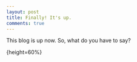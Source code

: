 ```yaml
---
layout: post
title: Finally! It's up.
comments: true
---
```

This blog is up now. So, what do you have to say?



<meta charset="utf-8">
<title>Bokeh Plot</title>
        
<link rel="stylesheet" href="https://cdn.pydata.org/bokeh/release/bokeh-0.12.6.min.css" type="text/css" />
<link rel="stylesheet" href="https://cdn.pydata.org/bokeh/release/bokeh-widgets-0.12.6.min.css" type="text/css" />
        
<script type="text/javascript" src="https://cdn.pydata.org/bokeh/release/bokeh-0.12.6.min.js"></script>
<script type="text/javascript" src="https://cdn.pydata.org/bokeh/release/bokeh-widgets-0.12.6.min.js"></script>

<div class="bk-root">
<div class="bk-plotdiv" id="1047248a-0f3e-40e3-a8d3-5d5aefd13254"></div>
<script type="text/javascript">
    Bokeh.set_log_level("info");
</script>
<style>
          html {
            width: 100%;
            height: 100%;
          }
          body {
            width: 90%;
            height: 100%;
            margin: auto;
          }
</style>
<script type="text/javascript">
            (function() {
          var fn = function() {
            Bokeh.safely(function() {
              var docs_json = {"70b9bd9e-be71-4e37-87af-35918dddf16a":{"roots":{"references":[{"attributes":{"interval":20},"id":"1d5ec4d6-c252-4346-8ff7-2682ba843bee","type":"SingleIntervalTicker"},{"attributes":{"callback":null,"column_names":["CreationDate","Frequency","y","Size","Color","index"],"data":{"Color":["#aec7e8","#ff7f0e","#ffbb78","#2ca02c","#98df8a","#d62728","#ff9896","#1f77b4","#c5b0d5","#e377c2","#9467bd","#7f7f7f","#c7c7c7"],"CreationDate":{"__ndarray__":"AABA+u3TckIAAED67dNyQgAAQPrt03JCAABA+u3TckIAAED67dNyQgAAQPrt03JCAABA+u3TckIAAED67dNyQgAAQPrt03JCAABA+u3TckIAAED67dNyQgAAQPrt03JCAABA+u3TckI=","dtype":"float64","shape":[13]},"Frequency":{"__ndarray__":"AAAAAAA19kAAAAAA0HH4QAAAAADQ2vtAAAAAADDS90AAAAAAADLlQAAAAABArORAAAAAAOCj50AAAAAAwD/fQAAAAADgJPdAAAAAACBT40AAAAAAgC3WQAAAAABAdNJAAAAAAAD6rkA=","dtype":"float64","shape":[13]},"Size":{"__ndarray__":"atKkSZMmT0BQoUKFCiVRQJb3u0RWiVNAUjwSvhW1UEC1m2oIRLs9QPongzmm/zxASZMmTZqUQECs8n6XyOo1QLk9SF2HO1BAuT1IXYcbO0DBgQMHDhwvQC32haXk4ilAnjt37ty5BUA=","dtype":"float64","shape":[13]},"index":["JS","JAVA","C#","PHP","PYTHON","HTML","C++","CSS","SQL","OBJ-C","C","RUBY","MATLAB"],"y":[1,2,3,4,5,6,7,8,9,10,11,12,13]}},"id":"47154292-14a2-4b5c-8d7e-359101b2f0c0","type":"ColumnDataSource"},{"attributes":{"interval":2},"id":"f857e04d-6322-4fc0-8cfa-8f6cb4a9bea5","type":"SingleIntervalTicker"},{"attributes":{"text":{"value":"RUBY"},"text_color":{"value":"#666666"},"text_font_size":{"value":"10pt"},"x":{"value":80},"y":{"value":3.1999999999999984}},"id":"f44be7d2-fda1-4d66-9d5e-0327dd6088be","type":"Text"},{"attributes":{"data_source":{"id":"ff6a08b8-4fb1-4bf9-8b7e-8175030f1c5c","type":"ColumnDataSource"},"glyph":{"id":"93925165-d420-4af1-a193-d0c97666c1ef","type":"Circle"},"hover_glyph":null,"muted_glyph":null},"id":"85ffe0ae-81ad-4295-8d8d-798a94f9995d","type":"GlyphRenderer"},{"attributes":{"callback":null,"data":{}},"id":"210904e9-1b94-46d8-90c8-6945af9ccebc","type":"ColumnDataSource"},{"attributes":{"axis_label":"Number of Queries","axis_line_cap":"round","axis_line_color":{"value":"#AAAAAA"},"formatter":{"id":"09669e09-e544-4e96-b247-9b132e65cbbe","type":"BasicTickFormatter"},"major_label_text_color":{"value":"#666666"},"major_label_text_font_size":{"value":"10pt"},"major_tick_in":null,"major_tick_line_cap":"round","major_tick_line_color":{"value":"#AAAAAA"},"minor_tick_in":null,"minor_tick_out":null,"plot":{"id":"48dea42f-2441-4de4-aafe-7710a9e660e9","type":"Plot"},"ticker":{"id":"1d5ec4d6-c252-4346-8ff7-2682ba843bee","type":"SingleIntervalTicker"}},"id":"ee881064-5f89-4d62-b571-03bb0d9dd846","type":"LinearAxis"},{"attributes":{"data_source":{"id":"c550046d-f93f-464f-a670-c15053a44baa","type":"ColumnDataSource"},"glyph":{"id":"ca4e3547-2498-4a96-9211-e03b565ae627","type":"Circle"},"hover_glyph":null,"muted_glyph":null},"id":"126d26c1-b627-468d-82ea-d1429a5f1366","type":"GlyphRenderer"},{"attributes":{"data_source":{"id":"210904e9-1b94-46d8-90c8-6945af9ccebc","type":"ColumnDataSource"},"glyph":{"id":"c19bc32e-6a1a-46a2-bd1b-8a3dbe550d5a","type":"Text"},"hover_glyph":null,"muted_glyph":null},"id":"7a528305-364c-4af9-b499-d8c4b41cbdf0","type":"GlyphRenderer"},{"attributes":{"callback":null,"data":{}},"id":"ff6a08b8-4fb1-4bf9-8b7e-8175030f1c5c","type":"ColumnDataSource"},{"attributes":{"callback":null,"data":{}},"id":"e4374a36-42d2-4732-9fbf-a320271a81b2","type":"ColumnDataSource"},{"attributes":{"callback":null,"data":{}},"id":"c550046d-f93f-464f-a670-c15053a44baa","type":"ColumnDataSource"},{"attributes":{"axis_line_cap":"round","axis_line_color":{"value":"#AAAAAA"},"formatter":{"id":"1da85fd7-3312-4452-9d0c-727286e34cac","type":"BasicTickFormatter"},"major_label_text_color":{"value":"#666666"},"major_label_text_font_size":{"value":"10pt"},"major_tick_in":null,"major_tick_line_cap":"round","major_tick_line_color":{"value":"#AAAAAA"},"minor_tick_in":null,"minor_tick_out":null,"plot":{"id":"48dea42f-2441-4de4-aafe-7710a9e660e9","type":"Plot"},"ticker":{"id":"f857e04d-6322-4fc0-8cfa-8f6cb4a9bea5","type":"SingleIntervalTicker"}},"id":"85c659ae-fa4f-4369-af3a-7e430f5f5207","type":"LinearAxis"},{"attributes":{"callback":null,"data":{}},"id":"09ebea55-42e9-4642-b864-2203a9cb2d17","type":"ColumnDataSource"},{"attributes":{},"id":"09669e09-e544-4e96-b247-9b132e65cbbe","type":"BasicTickFormatter"},{"attributes":{"text":{"value":"MATLAB"},"text_color":{"value":"#666666"},"text_font_size":{"value":"10pt"},"x":{"value":80},"y":{"value":2.3999999999999986}},"id":"38264dc5-a3bd-4cd5-80d9-7894e8b64088","type":"Text"},{"attributes":{"callback":null,"data":{}},"id":"3833aca3-c919-4c82-9e46-d56534a64c0b","type":"ColumnDataSource"},{"attributes":{"fill_alpha":{"value":0.8},"fill_color":{"value":"#7f7f7f"},"line_color":{"value":null},"size":{"units":"screen","value":10},"x":{"value":77},"y":{"value":3.4999999999999982}},"id":"a150b43b-138e-4684-ada7-16909703e7ed","type":"Circle"},{"attributes":{"fill_alpha":{"value":0.8},"fill_color":{"value":"#d62728"},"line_color":{"value":null},"size":{"units":"screen","value":10},"x":{"value":77},"y":{"value":8.299999999999997}},"id":"bc3336eb-e3eb-4e77-bd01-5dcf47ca91cd","type":"Circle"},{"attributes":{"fill_alpha":{"value":0.8},"fill_color":{"value":"#9467bd"},"line_color":{"value":null},"size":{"units":"screen","value":10},"x":{"value":77},"y":{"value":4.299999999999998}},"id":"8cf53ac9-6d76-4950-84ae-62e8ab562020","type":"Circle"},{"attributes":{"data_source":{"id":"3ddf8588-ec18-405f-a55c-f843d16c53f5","type":"ColumnDataSource"},"glyph":{"id":"4aaa9cdb-121d-4cd2-8619-fa2ff26e80bc","type":"Text"},"hover_glyph":null,"muted_glyph":null},"id":"a2ad242f-a38e-441f-83de-efbef2e43881","type":"GlyphRenderer"},{"attributes":{"data_source":{"id":"de122d3d-ac7c-4b69-9dce-9aa8ba216b87","type":"ColumnDataSource"},"glyph":{"id":"8cf53ac9-6d76-4950-84ae-62e8ab562020","type":"Circle"},"hover_glyph":null,"muted_glyph":null},"id":"1e2b4ed6-d466-4962-b419-77b38116b3ea","type":"GlyphRenderer"},{"attributes":{"data_source":{"id":"09ebea55-42e9-4642-b864-2203a9cb2d17","type":"ColumnDataSource"},"glyph":{"id":"1380c49c-ddce-4f21-b01b-9277605014c5","type":"Text"},"hover_glyph":null,"muted_glyph":null},"id":"04b60a88-48e9-41ad-a5b9-f9d0670cb719","type":"GlyphRenderer"},{"attributes":{"callback":null,"data":{}},"id":"f02f164e-92b7-46f4-aabc-f004aba56fe9","type":"ColumnDataSource"},{"attributes":{},"id":"10ba1729-5caa-4826-83b5-3e1ad4773e75","type":"LinearScale"},{"attributes":{"text":{"value":"JAVA"},"text_color":{"value":"#666666"},"text_font_size":{"value":"10pt"},"x":{"value":80},"y":{"value":11.2}},"id":"9bcbab2e-a864-4a29-aff6-523dd86f8c2d","type":"Text"},{"attributes":{"callback":null,"data":{}},"id":"de122d3d-ac7c-4b69-9dce-9aa8ba216b87","type":"ColumnDataSource"},{"attributes":{"data_source":{"id":"9c7c2d00-f75a-48a1-a387-d3830c3fd67f","type":"ColumnDataSource"},"glyph":{"id":"a150b43b-138e-4684-ada7-16909703e7ed","type":"Circle"},"hover_glyph":null,"muted_glyph":null},"id":"5b50581b-cdba-4e8f-a984-8baea487cb7c","type":"GlyphRenderer"},{"attributes":{"callback":null,"data":{}},"id":"e74bec8d-cebd-4116-b3ff-c882f4eae6ca","type":"ColumnDataSource"},{"attributes":{"text":{"value":"PYTHON"},"text_color":{"value":"#666666"},"text_font_size":{"value":"10pt"},"x":{"value":80},"y":{"value":8.799999999999997}},"id":"bfd08cf9-7035-4c0f-bcd2-1f14e5e698d5","type":"Text"},{"attributes":{"callback":null,"data":{}},"id":"92efcced-ca08-4d23-aa82-437e2b93ab1a","type":"ColumnDataSource"},{"attributes":{"fill_alpha":{"value":0.8},"fill_color":{"value":"#ffbb78"},"line_color":{"value":null},"size":{"units":"screen","value":10},"x":{"value":77},"y":{"value":10.7}},"id":"6bba52d8-6b58-40ca-8792-8ddc50e26d70","type":"Circle"},{"attributes":{"data_source":{"id":"92efcced-ca08-4d23-aa82-437e2b93ab1a","type":"ColumnDataSource"},"glyph":{"id":"f44be7d2-fda1-4d66-9d5e-0327dd6088be","type":"Text"},"hover_glyph":null,"muted_glyph":null},"id":"f93870f6-537b-4e48-800e-ab304dc5a588","type":"GlyphRenderer"},{"attributes":{"fill_alpha":{"value":0.8},"fill_color":{"value":"#ff7f0e"},"line_color":{"value":null},"size":{"units":"screen","value":10},"x":{"value":77},"y":{"value":11.5}},"id":"14e35580-f956-45cd-939c-9b93e6dcde09","type":"Circle"},{"attributes":{"callback":null,"data":{}},"id":"9c7c2d00-f75a-48a1-a387-d3830c3fd67f","type":"ColumnDataSource"},{"attributes":{},"id":"c91180c4-d7bd-4845-b0b2-8da4f3536c70","type":"LinearScale"},{"attributes":{"callback":null,"data":{}},"id":"0074d07c-1af6-4503-add6-cfa13fca8a8c","type":"ColumnDataSource"},{"attributes":{"callback":null,"column_names":["CreationDate","Frequency","y","Size","Color","index"],"data":{"Color":["#aec7e8","#ff7f0e","#ffbb78","#2ca02c","#98df8a","#d62728","#ff9896","#1f77b4","#c5b0d5","#e377c2","#9467bd","#7f7f7f","#c7c7c7"],"CreationDate":{"__ndarray__":"AAAADWlJc0IAAAANaUlzQgAAAA1pSXNCAAAADWlJc0IAAAANaUlzQgAAAA1pSXNCAAAADWlJc0IAAAANaUlzQgAAAA1pSXNCAAAADWlJc0IAAAANaUlzQgAAAA1pSXNCAAAADWlJc0I=","dtype":"float64","shape":[13]},"Frequency":{"__ndarray__":"AAAAAIDZAEEAAAAAIOcBQQAAAACYIQFBAAAAAJhlAEEAAAAAMGnwQAAAAADgfe9AAAAAAGAu70AAAAAAAPjnQAAAAADwz/9AAAAAAKA850AAAAAAwIfeQAAAAADACdhAAAAAAACavEA=","dtype":"float64","shape":[13]},"Size":{"__ndarray__":"Gy/dJAZBUUCF61G4HlVSQAIrhxbZilFAdZMYBFbKUEC8dJMYBM5AQEfhehSuH0BAy6FFtvPtP0AlBoGVQ4s4QARWDi2ySVBACKwcWmTLN0AX2c73U0MvQD0K16NwnShAfT81XrpJDUA=","dtype":"float64","shape":[13]},"index":["JS","JAVA","C#","PHP","PYTHON","HTML","C++","CSS","SQL","OBJ-C","C","RUBY","MATLAB"],"y":[1,2,3,4,5,6,7,8,9,10,11,12,13]}},"id":"4f9d80a2-1e3b-44da-8a1f-696f286a9b7b","type":"ColumnDataSource"},{"attributes":{"callback":null,"data":{}},"id":"037e460f-8d31-4159-a81d-f0e09c05645e","type":"ColumnDataSource"},{"attributes":{"data_source":{"id":"28bc1e96-fd00-4880-a1aa-433fff15ad57","type":"ColumnDataSource"},"glyph":{"id":"164764f7-ec5a-4cef-a6da-f5d259ebc6b1","type":"Circle"},"hover_glyph":null,"muted_glyph":null},"id":"595eca9c-6aab-4396-aa42-eb0c86822c58","type":"GlyphRenderer"},{"attributes":{"fill_alpha":{"value":0.8},"fill_color":{"value":"#c7c7c7"},"line_color":{"value":null},"size":{"units":"screen","value":10},"x":{"value":77},"y":{"value":2.6999999999999984}},"id":"4633760c-e741-4a69-8053-05ee987121f8","type":"Circle"},{"attributes":{"data_source":{"id":"3833aca3-c919-4c82-9e46-d56534a64c0b","type":"ColumnDataSource"},"glyph":{"id":"14e35580-f956-45cd-939c-9b93e6dcde09","type":"Circle"},"hover_glyph":null,"muted_glyph":null},"id":"32173cd8-89f5-4ccc-932c-14883d239998","type":"GlyphRenderer"},{"attributes":{"data_source":{"id":"1f29b433-1041-4a9c-993c-14d909432259","type":"ColumnDataSource"},"glyph":{"id":"4633760c-e741-4a69-8053-05ee987121f8","type":"Circle"},"hover_glyph":null,"muted_glyph":null},"id":"79fa4f6e-e878-4c5e-b36e-da7a116e705d","type":"GlyphRenderer"},{"attributes":{"data_source":{"id":"0074d07c-1af6-4503-add6-cfa13fca8a8c","type":"ColumnDataSource"},"glyph":{"id":"38264dc5-a3bd-4cd5-80d9-7894e8b64088","type":"Text"},"hover_glyph":null,"muted_glyph":null},"id":"d57a4be8-7ebb-46cb-86f4-09aafaa411b1","type":"GlyphRenderer"},{"attributes":{"callback":null,"data":{}},"id":"1f29b433-1041-4a9c-993c-14d909432259","type":"ColumnDataSource"},{"attributes":{"callback":null,"data":{}},"id":"3ddf8588-ec18-405f-a55c-f843d16c53f5","type":"ColumnDataSource"},{"attributes":{"data_source":{"id":"b676e111-1580-449f-b7bc-7a83a4cabd4e","type":"ColumnDataSource"},"glyph":{"id":"6bba52d8-6b58-40ca-8792-8ddc50e26d70","type":"Circle"},"hover_glyph":null,"muted_glyph":null},"id":"22b7ac08-4294-4a7d-9340-179de5cd0a6d","type":"GlyphRenderer"},{"attributes":{"data_source":{"id":"2601d5c8-603a-4a6f-b2c2-c099e7e7437e","type":"ColumnDataSource"},"glyph":{"id":"ec617a32-5cd0-4327-9c03-e8ce82677493","type":"Text"},"hover_glyph":null,"muted_glyph":null},"id":"b36891ba-6d7f-454a-9837-360999081881","type":"GlyphRenderer"},{"attributes":{"args":{"_2008":{"id":"81d1052b-aeff-4b1f-b650-5b340078d6cd","type":"ColumnDataSource"},"_2009":{"id":"b9c06c18-5886-4f63-b8c9-fbac117eb360","type":"ColumnDataSource"},"_2010":{"id":"0af791bd-1237-4478-8573-b3b513c1fb23","type":"ColumnDataSource"},"_2011":{"id":"47154292-14a2-4b5c-8d7e-359101b2f0c0","type":"ColumnDataSource"},"_2012":{"id":"4f9d80a2-1e3b-44da-8a1f-696f286a9b7b","type":"ColumnDataSource"},"_2013":{"id":"617759de-f070-441a-8b16-7a6ad224c8b7","type":"ColumnDataSource"},"_2014":{"id":"5995e7f3-fb1e-4af3-943c-36a261bf9b95","type":"ColumnDataSource"},"_2015":{"id":"58988357-3775-4724-a635-36ae4c7edb39","type":"ColumnDataSource"},"_2016":{"id":"afe1201a-f411-4ccc-9752-3f4ec92b2a37","type":"ColumnDataSource"},"_2017":{"id":"5f0851dd-51f9-4d33-bb5b-e1347f89482f","type":"ColumnDataSource"},"renderer_source":{"id":"81d1052b-aeff-4b1f-b650-5b340078d6cd","type":"ColumnDataSource"},"slider":{"id":"cbc0a991-8af0-4c50-aac7-a4e74178060e","type":"Slider"},"text_source":{"id":"a8bbe27b-1b91-4dd2-9fc8-d7c73df9b8d8","type":"ColumnDataSource"}},"code":"\n    var year = slider.get('value'),\n        sources = {2008: _2008, 2009: _2009, 2010: _2010, 2011: _2011, 2012: _2012, 2013: _2013, 2014: _2014, 2015: _2015, 2016: _2016, 2017: _2017},\n        new_source_data = sources[year].get('data');\n    renderer_source.set('data', new_source_data);\n    text_source.set('data', {'year': [String(year)]});\n"},"id":"8fdc7f27-6dc4-49d3-b768-400917ed1f40","type":"CustomJS"},{"attributes":{"data_source":{"id":"e4374a36-42d2-4732-9fbf-a320271a81b2","type":"ColumnDataSource"},"glyph":{"id":"9bcbab2e-a864-4a29-aff6-523dd86f8c2d","type":"Text"},"hover_glyph":null,"muted_glyph":null},"id":"9bafe9d7-0c93-4a85-b2ef-fdcc403eddab","type":"GlyphRenderer"},{"attributes":{"text":{"value":"CSS"},"text_color":{"value":"#666666"},"text_font_size":{"value":"10pt"},"x":{"value":80},"y":{"value":6.399999999999998}},"id":"c6a83001-d5b8-4c71-8437-a0d22b8f755f","type":"Text"},{"attributes":{"fill_alpha":{"value":0.8},"fill_color":{"value":"#e377c2"},"line_color":{"value":null},"size":{"units":"screen","value":10},"x":{"value":77},"y":{"value":5.099999999999998}},"id":"ca4e3547-2498-4a96-9211-e03b565ae627","type":"Circle"},{"attributes":{"data_source":{"id":"f02f164e-92b7-46f4-aabc-f004aba56fe9","type":"ColumnDataSource"},"glyph":{"id":"dc81b67d-99ce-4e49-8efc-0268448af296","type":"Text"},"hover_glyph":null,"muted_glyph":null},"id":"4fa86f28-e7cc-41b3-bb4e-8ec078f4dd7c","type":"GlyphRenderer"},{"attributes":{"text":{"value":"SQL"},"text_color":{"value":"#666666"},"text_font_size":{"value":"10pt"},"x":{"value":80},"y":{"value":5.599999999999998}},"id":"ec617a32-5cd0-4327-9c03-e8ce82677493","type":"Text"},{"attributes":{"text":{"value":"C"},"text_color":{"value":"#666666"},"text_font_size":{"value":"10pt"},"x":{"value":80},"y":{"value":3.9999999999999982}},"id":"1380c49c-ddce-4f21-b01b-9277605014c5","type":"Text"},{"attributes":{"fill_alpha":{"value":0.8},"fill_color":{"value":"#c5b0d5"},"line_color":{"value":null},"size":{"units":"screen","value":10},"x":{"value":77},"y":{"value":5.899999999999998}},"id":"164764f7-ec5a-4cef-a6da-f5d259ebc6b1","type":"Circle"},{"attributes":{"callback":{"id":"8fdc7f27-6dc4-49d3-b768-400917ed1f40","type":"CustomJS"},"end":2017,"sizing_mode":"scale_width","start":2008,"step":1,"title":"Year","value":1},"id":"cbc0a991-8af0-4c50-aac7-a4e74178060e","type":"Slider"},{"attributes":{"callback":null,"column_names":["CreationDate","Frequency","y","Size","Color","index"],"data":{"Color":["#aec7e8","#ff7f0e","#ffbb78","#2ca02c","#98df8a","#d62728","#ff9896","#1f77b4","#c5b0d5","#e377c2","#9467bd","#7f7f7f","#c7c7c7"],"CreationDate":{"__ndarray__":"AABAXCpzcUIAAEBcKnNxQgAAQFwqc3FCAABAXCpzcUIAAEBcKnNxQgAAQFwqc3FCAABAXCpzcUIAAEBcKnNxQgAAQFwqc3FCAABAXCpzcUIAAEBcKnNxQgAAQFwqc3FCAABAXCpzcUI=","dtype":"float64","shape":[13]},"Frequency":{"__ndarray__":"AAAAAABepUAAAAAAAOywQAAAAAAAOb1AAAAAAACsoUAAAAAAAJCgQAAAAAAAxJVAAAAAAABoqEAAAAAAACCNQAAAAAAAUrVAAAAAAABAeEAAAAAAADSSQAAAAAAAYI1AAAAAAAAATkA=","dtype":"float64","shape":[13]},"Size":{"__ndarray__":"AAAAAAAYUUAzMzMzMxNbQM3MzMzMYGdAZmZmZmZGTEAAAAAAAIBKQJqZmZmZaUFAZmZmZmaGU0DNzMzMzEw3QGZmZmZmDmFAZmZmZmZmI0AAAAAAACA9QAAAAAAAgDdAAAAAAAAA+D8=","dtype":"float64","shape":[13]},"index":["JS","JAVA","C#","PHP","PYTHON","HTML","C++","CSS","SQL","OBJ-C","C","RUBY","MATLAB"],"y":[1,2,3,4,5,6,7,8,9,10,11,12,13]}},"id":"81d1052b-aeff-4b1f-b650-5b340078d6cd","type":"ColumnDataSource"},{"attributes":{"text":{"value":"C#"},"text_color":{"value":"#666666"},"text_font_size":{"value":"10pt"},"x":{"value":80},"y":{"value":10.399999999999999}},"id":"dc81b67d-99ce-4e49-8efc-0268448af296","type":"Text"},{"attributes":{"callback":null,"data":{}},"id":"ac72b758-c654-4b94-9f5d-a1441d9926a4","type":"ColumnDataSource"},{"attributes":{"text":{"value":"C++"},"text_color":{"value":"#666666"},"text_font_size":{"value":"10pt"},"x":{"value":80},"y":{"value":7.1999999999999975}},"id":"9dc7055c-fd65-46e3-850b-b77f04dddc66","type":"Text"},{"attributes":{"data_source":{"id":"037e460f-8d31-4159-a81d-f0e09c05645e","type":"ColumnDataSource"},"glyph":{"id":"9bd182a5-3eaf-4c9b-b09e-d938aaab169f","type":"Text"},"hover_glyph":null,"muted_glyph":null},"id":"4c34975c-ca9e-42d9-be46-0491d514d2ec","type":"GlyphRenderer"},{"attributes":{"text":{"value":"JS"},"text_color":{"value":"#666666"},"text_font_size":{"value":"10pt"},"x":{"value":80},"y":{"value":12}},"id":"9bd182a5-3eaf-4c9b-b09e-d938aaab169f","type":"Text"},{"attributes":{"data_source":{"id":"e74bec8d-cebd-4116-b3ff-c882f4eae6ca","type":"ColumnDataSource"},"glyph":{"id":"c27d8792-51f1-4f7f-b8d0-1e625f38fa39","type":"Circle"},"hover_glyph":null,"muted_glyph":null},"id":"827e9239-6e12-44b2-92f8-146d43e46319","type":"GlyphRenderer"},{"attributes":{"callback":null,"data":{}},"id":"346d2a3d-47a5-4492-832e-7a5161a4d933","type":"ColumnDataSource"},{"attributes":{"data_source":{"id":"fe7a9281-8802-4822-b216-1116b58957eb","type":"ColumnDataSource"},"glyph":{"id":"bfd08cf9-7035-4c0f-bcd2-1f14e5e698d5","type":"Text"},"hover_glyph":null,"muted_glyph":null},"id":"304aad37-6717-4953-81b8-3c3116a0466e","type":"GlyphRenderer"},{"attributes":{"children":[{"id":"a5c48b24-5718-4b92-8fbf-3dd498c35ab9","type":"WidgetBox"}],"sizing_mode":"scale_width"},"id":"a486493b-8e5d-4977-9201-cbd4b8cca3ca","type":"Row"},{"attributes":{"data_source":{"id":"551f316f-a5d2-4dfe-839c-6f1f2a925b63","type":"ColumnDataSource"},"glyph":{"id":"bc3336eb-e3eb-4e77-bd01-5dcf47ca91cd","type":"Circle"},"hover_glyph":null,"muted_glyph":null},"id":"21bd6575-39a3-46d5-8bbb-63c50f239353","type":"GlyphRenderer"},{"attributes":{"callback":null,"column_names":["CreationDate","Frequency","y","Size","Color","index"],"data":{"Color":["#aec7e8","#ff7f0e","#ffbb78","#2ca02c","#98df8a","#d62728","#ff9896","#1f77b4","#c5b0d5","#e377c2","#9467bd","#7f7f7f","#c7c7c7"],"CreationDate":{"__ndarray__":"AABANnWVdUIAAEA2dZV1QgAAQDZ1lXVCAABANnWVdUIAAEA2dZV1QgAAQDZ1lXVCAABANnWVdUIAAEA2dZV1QgAAQDZ1lXVCAABANnWVdUIAAEA2dZV1QgAAQDZ1lXVCAABANnWVdUI=","dtype":"float64","shape":[13]},"Frequency":{"__ndarray__":"AAAAAKC87UAAAAAAYEvlQAAAAADgReBAAAAAAMAR4kAAAAAAwITmQAAAAAAATtpAAAAAAAAEzkAAAAAAwO/RQAAAAADgyeJAAAAAAAAesEAAAAAAADe9QAAAAAAAN7JAAAAAAABqo0A=","dtype":"float64","shape":[13]},"Size":{"__ndarray__":"ISIiIiK4T0DNzMzMzLZGQJqZmZmZW0FAIiIiIiJGQ0AREREREQVIQO7u7u7uDjxAIiIiIiICMEDe3d3d3SEzQIeIiIiICkRAERERERExEUCamZmZmSkfQN7d3d3dbRNAVVVVVVW1BEA=","dtype":"float64","shape":[13]},"index":["JS","JAVA","C#","PHP","PYTHON","HTML","C++","CSS","SQL","OBJ-C","C","RUBY","MATLAB"],"y":[1,2,3,4,5,6,7,8,9,10,11,12,13]}},"id":"5f0851dd-51f9-4d33-bb5b-e1347f89482f","type":"ColumnDataSource"},{"attributes":{"data_source":{"id":"3252ad12-f8d8-4dc5-9ed4-8bdc866a8381","type":"ColumnDataSource"},"glyph":{"id":"7dd562e9-646d-4819-b297-2729cef5aa46","type":"Circle"},"hover_glyph":null,"muted_glyph":null},"id":"ce699b18-47bc-4109-9c85-2002ea476b7f","type":"GlyphRenderer"},{"attributes":{"children":[{"id":"48dea42f-2441-4de4-aafe-7710a9e660e9","type":"Plot"}],"sizing_mode":"scale_width"},"id":"97d921d4-061c-48c5-85e4-fff799546b99","type":"Row"},{"attributes":{"fill_alpha":{"value":0.8},"fill_color":{"value":"#ff9896"},"line_color":{"value":null},"size":{"units":"screen","value":10},"x":{"value":77},"y":{"value":7.499999999999997}},"id":"7dd562e9-646d-4819-b297-2729cef5aa46","type":"Circle"},{"attributes":{"callback":null,"data":{}},"id":"2601d5c8-603a-4a6f-b2c2-c099e7e7437e","type":"ColumnDataSource"},{"attributes":{"data_source":{"id":"15eb6c98-e946-49e5-b4f3-2981c152b12f","type":"ColumnDataSource"},"glyph":{"id":"9dc7055c-fd65-46e3-850b-b77f04dddc66","type":"Text"},"hover_glyph":null,"muted_glyph":null},"id":"9bb50279-c713-4d31-beab-4cc0182362b4","type":"GlyphRenderer"},{"attributes":{"text":{"value":"OBJ-C"},"text_color":{"value":"#666666"},"text_font_size":{"value":"10pt"},"x":{"value":80},"y":{"value":4.799999999999998}},"id":"c19bc32e-6a1a-46a2-bd1b-8a3dbe550d5a","type":"Text"},{"attributes":{"data_source":{"id":"346d2a3d-47a5-4492-832e-7a5161a4d933","type":"ColumnDataSource"},"glyph":{"id":"c6a83001-d5b8-4c71-8437-a0d22b8f755f","type":"Text"},"hover_glyph":null,"muted_glyph":null},"id":"0d2f782d-eb4c-4be3-a83b-b31f87eb7c3b","type":"GlyphRenderer"},{"attributes":{"callback":null,"data":{}},"id":"3252ad12-f8d8-4dc5-9ed4-8bdc866a8381","type":"ColumnDataSource"},{"attributes":{"data_source":{"id":"ac72b758-c654-4b94-9f5d-a1441d9926a4","type":"ColumnDataSource"},"glyph":{"id":"b919b9b7-5614-4228-976b-e8c8a4251f8f","type":"Circle"},"hover_glyph":null,"muted_glyph":null},"id":"a5e3766d-33a4-417e-a79e-3b173af63e56","type":"GlyphRenderer"},{"attributes":{"callback":null,"data":{}},"id":"551f316f-a5d2-4dfe-839c-6f1f2a925b63","type":"ColumnDataSource"},{"attributes":{"children":[{"id":"97d921d4-061c-48c5-85e4-fff799546b99","type":"Row"},{"id":"a486493b-8e5d-4977-9201-cbd4b8cca3ca","type":"Row"}],"sizing_mode":"scale_width"},"id":"79b6832d-4f1d-4987-bfba-1a9b9658f1a7","type":"Column"},{"attributes":{"callback":null,"data":{}},"id":"b676e111-1580-449f-b7bc-7a83a4cabd4e","type":"ColumnDataSource"},{"attributes":{"callback":null,"data":{}},"id":"15eb6c98-e946-49e5-b4f3-2981c152b12f","type":"ColumnDataSource"},{"attributes":{"children":[{"id":"cbc0a991-8af0-4c50-aac7-a4e74178060e","type":"Slider"}],"sizing_mode":"scale_width"},"id":"a5c48b24-5718-4b92-8fbf-3dd498c35ab9","type":"WidgetBox"},{"attributes":{"callback":null,"column_names":["CreationDate","Frequency","y","Size","Color","index"],"data":{"Color":["#aec7e8","#ff7f0e","#ffbb78","#2ca02c","#98df8a","#d62728","#ff9896","#1f77b4","#c5b0d5","#e377c2","#9467bd","#7f7f7f","#c7c7c7"],"CreationDate":{"__ndarray__":"AADAvacfdUIAAMC9px91QgAAwL2nH3VCAADAvacfdUIAAMC9px91QgAAwL2nH3VCAADAvacfdUIAAMC9px91QgAAwL2nH3VCAADAvacfdUIAAMC9px91QgAAwL2nH3VCAADAvacfdUI=","dtype":"float64","shape":[13]},"Frequency":{"__ndarray__":"AAAAAFjCEUEAAAAAmMAKQQAAAACo+QNBAAAAAIi5BUEAAAAAGC4HQQAAAAAw+P5AAAAAAECe8kAAAAAAYBz1QAAAAAA4UwZBAAAAAACh2UAAAAAAAJ7hQAAAAABAG9lAAAAAAACTyUA=","dtype":"float64","shape":[13]},"Size":{"__ndarray__":"QLkDlDuIUEDfsPYNa+dIQOGVBV5ZmEJA4XoUrkc5REALocEQGpRFQMW/Rvxr1DxAlSBPCfJUMUCHtW9Y+6YzQOGVBV5ZyERA3By7zbHbF0BmZmZmZmYgQJ/38nkvXxdAzpbqbKnOB0A=","dtype":"float64","shape":[13]},"index":["JS","JAVA","C#","PHP","PYTHON","HTML","C++","CSS","SQL","OBJ-C","C","RUBY","MATLAB"],"y":[1,2,3,4,5,6,7,8,9,10,11,12,13]}},"id":"afe1201a-f411-4ccc-9752-3f4ec92b2a37","type":"ColumnDataSource"},{"attributes":{"fill_alpha":{"value":0.8},"fill_color":{"value":"#1f77b4"},"line_color":{"value":null},"size":{"units":"screen","value":10},"x":{"value":77},"y":{"value":6.6999999999999975}},"id":"b919b9b7-5614-4228-976b-e8c8a4251f8f","type":"Circle"},{"attributes":{"callback":null,"data":{}},"id":"28bc1e96-fd00-4880-a1aa-433fff15ad57","type":"ColumnDataSource"},{"attributes":{"fill_alpha":{"value":0.8},"fill_color":{"value":"#aec7e8"},"line_color":{"value":null},"size":{"units":"screen","value":10},"x":{"value":77},"y":{"value":12.3}},"id":"93925165-d420-4af1-a193-d0c97666c1ef","type":"Circle"},{"attributes":{"data_source":{"id":"4d7172ec-4878-4d40-a892-46309a0cce3b","type":"ColumnDataSource"},"glyph":{"id":"e951f1ab-c96d-41e3-947e-15eacdbcadca","type":"Circle"},"hover_glyph":null,"muted_glyph":null},"id":"c83ad205-6d92-428c-8873-50a404458765","type":"GlyphRenderer"},{"attributes":{"children":[{"id":"cbc0a991-8af0-4c50-aac7-a4e74178060e","type":"Slider"}]},"id":"939562c4-4433-42cf-a41f-bcedc995656b","type":"WidgetBox"},{"attributes":{"fill_alpha":{"value":0.8},"fill_color":{"value":"#98df8a"},"line_color":{"value":null},"size":{"units":"screen","value":10},"x":{"value":77},"y":{"value":9.099999999999998}},"id":"c27d8792-51f1-4f7f-b8d0-1e625f38fa39","type":"Circle"},{"attributes":{"callback":null,"data":{}},"id":"4d7172ec-4878-4d40-a892-46309a0cce3b","type":"ColumnDataSource"},{"attributes":{"text":{"value":"HTML"},"text_color":{"value":"#666666"},"text_font_size":{"value":"10pt"},"x":{"value":80},"y":{"value":7.999999999999997}},"id":"4aaa9cdb-121d-4cd2-8619-fa2ff26e80bc","type":"Text"},{"attributes":{"callback":null,"column_names":["CreationDate","Frequency","y","Size","Color","index"],"data":{"Color":["#aec7e8","#ff7f0e","#ffbb78","#2ca02c","#98df8a","#d62728","#ff9896","#1f77b4","#c5b0d5","#e377c2","#9467bd","#7f7f7f","#c7c7c7"],"CreationDate":{"__ndarray__":"AADA1PfocUIAAMDU9+hxQgAAwNT36HFCAADA1PfocUIAAMDU9+hxQgAAwNT36HFCAADA1PfocUIAAMDU9+hxQgAAwNT36HFCAADA1PfocUIAAMDU9+hxQgAAwNT36HFCAADA1PfocUI=","dtype":"float64","shape":[13]},"Frequency":{"__ndarray__":"AAAAAIBP0kAAAAAAwIXXQAAAAAAAheZAAAAAAMAM1EAAAAAAAO/JQAAAAAAAUsJAAAAAAADTzkAAAAAAAI66QAAAAABA9N5AAAAAAADWuEAAAAAAAJC6QAAAAAAAYrRAAAAAAADYgkA=","dtype":"float64","shape":[13]},"Size":{"__ndarray__":"x3Ecx3FcUUDYgi3Ygk1WQKK9hPYSWmVAKkYNf5sCU0BswRZswZZIQO0ltJfQXkFAnysPSNY5TUDXgi3Ygi05QJUHJOtcWV1Axqjhb1OMN0D4EtpLaC85QDfFqOFvUzNA3t3d3d3dAUA=","dtype":"float64","shape":[13]},"index":["JS","JAVA","C#","PHP","PYTHON","HTML","C++","CSS","SQL","OBJ-C","C","RUBY","MATLAB"],"y":[1,2,3,4,5,6,7,8,9,10,11,12,13]}},"id":"b9c06c18-5886-4f63-b8c9-fbac117eb360","type":"ColumnDataSource"},{"attributes":{"callback":null,"column_names":["CreationDate","Frequency","y","Size","Color","index"],"data":{"Color":["#aec7e8","#ff7f0e","#ffbb78","#2ca02c","#98df8a","#d62728","#ff9896","#1f77b4","#c5b0d5","#e377c2","#9467bd","#7f7f7f","#c7c7c7"],"CreationDate":{"__ndarray__":"AAAAqyyqdEIAAACrLKp0QgAAAKssqnRCAAAAqyyqdEIAAACrLKp0QgAAAKssqnRCAAAAqyyqdEIAAACrLKp0QgAAAKssqnRCAAAAqyyqdEIAAACrLKp0QgAAAKssqnRCAAAAqyyqdEI=","dtype":"float64","shape":[13]},"Frequency":{"__ndarray__":"AAAAAKB6D0EAAAAAuJMKQQAAAABIFgNBAAAAAIA/BUEAAAAA0CUCQQAAAAAAhv1AAAAAAPCx80AAAAAA0O70QAAAAAAg/gRBAAAAAGCu4UAAAAAAYMbjQAAAAADAhttAAAAAAABey0A=","dtype":"float64","shape":[13]},"Size":{"__ndarray__":"N8duc+wmUUBWTFrFpL1NQC3wygKvxEZASOF6FK7HSED2Q00/1ORFQL583svnvUJABV5Z4JVVPECNE8k4kXw9QCwmrWLSikhAKyatYtI6MkAk40QyTjQzQNiIf434ZzBA38vnvXxeKkA=","dtype":"float64","shape":[13]},"index":["JS","JAVA","C#","PHP","PYTHON","HTML","C++","CSS","SQL","OBJ-C","C","RUBY","MATLAB"],"y":[1,2,3,4,5,6,7,8,9,10,11,12,13]}},"id":"58988357-3775-4724-a635-36ae4c7edb39","type":"ColumnDataSource"},{"attributes":{"callback":null,"data":{}},"id":"298a0734-c790-43df-9aa9-fe9bdaa756c9","type":"ColumnDataSource"},{"attributes":{"text":{"value":"PHP"},"text_color":{"value":"#666666"},"text_font_size":{"value":"10pt"},"x":{"value":80},"y":{"value":9.599999999999998}},"id":"13ee1891-a0e0-45b7-8135-b0eaa61fdca2","type":"Text"},{"attributes":{"callback":null,"column_names":["CreationDate","Frequency","y","Size","Color","index"],"data":{"Color":["#aec7e8","#ff7f0e","#ffbb78","#2ca02c","#98df8a","#d62728","#ff9896","#1f77b4","#c5b0d5","#e377c2","#9467bd","#7f7f7f","#c7c7c7"],"CreationDate":{"__ndarray__":"AABAmLE0dEIAAECYsTR0QgAAQJixNHRCAABAmLE0dEIAAECYsTR0QgAAQJixNHRCAABAmLE0dEIAAECYsTR0QgAAQJixNHRCAABAmLE0dEIAAECYsTR0QgAAQJixNHRCAABAmLE0dEI=","dtype":"float64","shape":[13]},"Frequency":{"__ndarray__":"AAAAAJAIDUEAAAAAYM8KQQAAAABwEwRBAAAAAAgmBkEAAAAAcG7+QAAAAABQVv1AAAAAAFBk9EAAAAAAACz1QAAAAABw/gVBAAAAAADc50AAAAAAAJrkQAAAAABAdt1AAAAAAAC4y0A=","dtype":"float64","shape":[13]},"Size":{"__ndarray__":"bdM5oAZ9UUDGX/mSLCZQQFEc6bWCL0hAH4XrUbiuSkBlMf7Kl1RCQNzb29vbq0FA8vDw8PCQOECCgYGBgYE5QJ840msFf0pAvSSL8Ve+LEDTBDhrntEoQIDlS7IYvyFAshh/5UuyEEA=","dtype":"float64","shape":[13]},"index":["JS","JAVA","C#","PHP","PYTHON","HTML","C++","CSS","SQL","OBJ-C","C","RUBY","MATLAB"],"y":[1,2,3,4,5,6,7,8,9,10,11,12,13]}},"id":"5995e7f3-fb1e-4af3-943c-36a261bf9b95","type":"ColumnDataSource"},{"attributes":{"data_source":{"id":"a8bbe27b-1b91-4dd2-9fc8-d7c73df9b8d8","type":"ColumnDataSource"},"glyph":{"id":"29a7842f-4df1-48a9-9bf2-c3e9bbf66e82","type":"Text"},"hover_glyph":null,"muted_glyph":null},"id":"92e0d95f-ea27-4cd5-9289-8c625fdc955e","type":"GlyphRenderer"},{"attributes":{"fill_alpha":{"value":0.8},"fill_color":{"field":"Color"},"line_alpha":{"value":0.5},"line_color":{"value":"#7c7e71"},"line_width":{"value":0.5},"size":{"field":"Size","units":"screen"},"x":{"field":"Size"},"y":{"field":"y"}},"id":"e50be2fc-4504-48cb-b820-da57cb6ce60e","type":"Circle"},{"attributes":{"callback":null,"column_names":["CreationDate","Frequency","y","Size","Color","index"],"data":{"Color":["#aec7e8","#ff7f0e","#ffbb78","#2ca02c","#98df8a","#d62728","#ff9896","#1f77b4","#c5b0d5","#e377c2","#9467bd","#7f7f7f","#c7c7c7"],"CreationDate":{"__ndarray__":"AACAhTa/c0IAAICFNr9zQgAAgIU2v3NCAACAhTa/c0IAAICFNr9zQgAAgIU2v3NCAACAhTa/c0IAAICFNr9zQgAAgIU2v3NCAACAhTa/c0IAAICFNr9zQgAAgIU2v3NCAACAhTa/c0I=","dtype":"float64","shape":[13]},"Frequency":{"__ndarray__":"AAAAAJgqCEEAAAAA2JAHQQAAAAAwZQRBAAAAAJjOBEEAAAAA4BX5QAAAAADwEPhAAAAAAMBB9EAAAAAAoPLxQAAAAAConARBAAAAAECJ50AAAAAAgAbkQAAAAADA0dxAAAAAAAALx0A=","dtype":"float64","shape":[13]},"Size":{"__ndarray__":"i7MPn2F/UEBiV4DcaxZQQGwuJE2p2EtAf2q8dJNoTEAAAAAAACBBQN3d3d3dbUBAwTxR/0aoO0D1tqzVMYE4QCjq3whlJExA65jgwTwRMECKsw+fYVcrQAaBlUOLrCNAqTj78Bl2D0A=","dtype":"float64","shape":[13]},"index":["JS","JAVA","C#","PHP","PYTHON","HTML","C++","CSS","SQL","OBJ-C","C","RUBY","MATLAB"],"y":[1,2,3,4,5,6,7,8,9,10,11,12,13]}},"id":"617759de-f070-441a-8b16-7a6ad224c8b7","type":"ColumnDataSource"},{"attributes":{},"id":"eac44571-e67b-40f9-a896-15f02d51a931","type":"ToolEvents"},{"attributes":{"callback":null,"end":100},"id":"21dc0fdd-b67a-4eb4-aed4-28dc11b9283b","type":"Range1d"},{"attributes":{"plot":null,"text":""},"id":"c7ebc7e6-c279-48b0-92d8-3c2dd4206269","type":"Title"},{"attributes":{"callback":null,"column_names":["year"],"data":{"year":["2008"]}},"id":"a8bbe27b-1b91-4dd2-9fc8-d7c73df9b8d8","type":"ColumnDataSource"},{"attributes":{"active_drag":"auto","active_inspect":"auto","active_scroll":"auto","active_tap":"auto","tools":[{"id":"a3def9d4-f87c-4a0c-a0b4-d79fe2f7cc35","type":"HoverTool"}]},"id":"fb0c19f5-18e4-4752-b329-6b2d6bba9e0c","type":"Toolbar"},{"attributes":{"text":{"field":"year"},"text_color":{"value":"#EEEEEE"},"text_font_size":{"value":"150pt"},"x":{"value":30},"y":{"value":5}},"id":"29a7842f-4df1-48a9-9bf2-c3e9bbf66e82","type":"Text"},{"attributes":{"callback":null,"column_names":["CreationDate","Frequency","y","Size","Color","index"],"data":{"Color":["#aec7e8","#ff7f0e","#ffbb78","#2ca02c","#98df8a","#d62728","#ff9896","#1f77b4","#c5b0d5","#e377c2","#9467bd","#7f7f7f","#c7c7c7"],"CreationDate":{"__ndarray__":"AACA53JeckIAAIDncl5yQgAAgOdyXnJCAACA53JeckIAAIDncl5yQgAAgOdyXnJCAACA53JeckIAAIDncl5yQgAAgOdyXnJCAACA53JeckIAAIDncl5yQgAAgOdyXnJCAACA53JeckI=","dtype":"float64","shape":[13]},"Frequency":{"__ndarray__":"AAAAAEBY5UAAAAAAYMLqQAAAAADgi/JAAAAAAIBz6UAAAAAAwBnbQAAAAAAAjdRAAAAAAEBh30AAAAAAADnOQAAAAADA8utAAAAAAMCp0UAAAAAAAPDNQAAAAAAA+8NAAAAAAACknEA=","dtype":"float64","shape":[13]},"Size":{"__ndarray__":"Xut0aapPUEDy/LvW6XJUQJLAvCd0WFxAsbnjSgJzU0DDXjz/rrVEQHUYIEqxaD9AYi+ef9f6R0CTwLwndBg3QKZYtKyCW1VA+SYjjtr+OkBFKRYtq+A2QDq7hV+NiS5AUtvPEPbiBUA=","dtype":"float64","shape":[13]},"index":["JS","JAVA","C#","PHP","PYTHON","HTML","C++","CSS","SQL","OBJ-C","C","RUBY","MATLAB"],"y":[1,2,3,4,5,6,7,8,9,10,11,12,13]}},"id":"0af791bd-1237-4478-8573-b3b513c1fb23","type":"ColumnDataSource"},{"attributes":{"fill_alpha":{"value":0.8},"fill_color":{"value":"#2ca02c"},"line_color":{"value":null},"size":{"units":"screen","value":10},"x":{"value":77},"y":{"value":9.899999999999999}},"id":"e951f1ab-c96d-41e3-947e-15eacdbcadca","type":"Circle"},{"attributes":{"callback":null,"data":{}},"id":"fe7a9281-8802-4822-b216-1116b58957eb","type":"ColumnDataSource"},{"attributes":{"callback":null,"end":15},"id":"0b976a5e-0ef7-43c2-abe7-6c2c9f141468","type":"Range1d"},{"attributes":{"callback":null,"plot":{"id":"48dea42f-2441-4de4-aafe-7710a9e660e9","type":"Plot"},"renderers":[{"id":"4cb2cbfa-1aec-462c-89c1-d7b63369f6b9","type":"GlyphRenderer"}],"tooltips":[["Language","@index"],["Frequency","@Frequency"]]},"id":"a3def9d4-f87c-4a0c-a0b4-d79fe2f7cc35","type":"HoverTool"},{"attributes":{"data_source":{"id":"81d1052b-aeff-4b1f-b650-5b340078d6cd","type":"ColumnDataSource"},"glyph":{"id":"e50be2fc-4504-48cb-b820-da57cb6ce60e","type":"Circle"},"hover_glyph":null,"muted_glyph":null},"id":"4cb2cbfa-1aec-462c-89c1-d7b63369f6b9","type":"GlyphRenderer"},{"attributes":{"data_source":{"id":"298a0734-c790-43df-9aa9-fe9bdaa756c9","type":"ColumnDataSource"},"glyph":{"id":"13ee1891-a0e0-45b7-8135-b0eaa61fdca2","type":"Text"},"hover_glyph":null,"muted_glyph":null},"id":"89142c0d-f43f-486c-990e-372161e03d81","type":"GlyphRenderer"},{"attributes":{"below":[{"id":"ee881064-5f89-4d62-b571-03bb0d9dd846","type":"LinearAxis"}],"left":[{"id":"85c659ae-fa4f-4369-af3a-7e430f5f5207","type":"LinearAxis"}],"min_border":20,"outline_line_color":{"value":null},"plot_height":400,"plot_width":900,"renderers":[{"id":"ee881064-5f89-4d62-b571-03bb0d9dd846","type":"LinearAxis"},{"id":"85c659ae-fa4f-4369-af3a-7e430f5f5207","type":"LinearAxis"},{"id":"92e0d95f-ea27-4cd5-9289-8c625fdc955e","type":"GlyphRenderer"},{"id":"4cb2cbfa-1aec-462c-89c1-d7b63369f6b9","type":"GlyphRenderer"},{"id":"4c34975c-ca9e-42d9-be46-0491d514d2ec","type":"GlyphRenderer"},{"id":"85ffe0ae-81ad-4295-8d8d-798a94f9995d","type":"GlyphRenderer"},{"id":"9bafe9d7-0c93-4a85-b2ef-fdcc403eddab","type":"GlyphRenderer"},{"id":"32173cd8-89f5-4ccc-932c-14883d239998","type":"GlyphRenderer"},{"id":"4fa86f28-e7cc-41b3-bb4e-8ec078f4dd7c","type":"GlyphRenderer"},{"id":"22b7ac08-4294-4a7d-9340-179de5cd0a6d","type":"GlyphRenderer"},{"id":"89142c0d-f43f-486c-990e-372161e03d81","type":"GlyphRenderer"},{"id":"c83ad205-6d92-428c-8873-50a404458765","type":"GlyphRenderer"},{"id":"304aad37-6717-4953-81b8-3c3116a0466e","type":"GlyphRenderer"},{"id":"827e9239-6e12-44b2-92f8-146d43e46319","type":"GlyphRenderer"},{"id":"a2ad242f-a38e-441f-83de-efbef2e43881","type":"GlyphRenderer"},{"id":"21bd6575-39a3-46d5-8bbb-63c50f239353","type":"GlyphRenderer"},{"id":"9bb50279-c713-4d31-beab-4cc0182362b4","type":"GlyphRenderer"},{"id":"ce699b18-47bc-4109-9c85-2002ea476b7f","type":"GlyphRenderer"},{"id":"0d2f782d-eb4c-4be3-a83b-b31f87eb7c3b","type":"GlyphRenderer"},{"id":"a5e3766d-33a4-417e-a79e-3b173af63e56","type":"GlyphRenderer"},{"id":"b36891ba-6d7f-454a-9837-360999081881","type":"GlyphRenderer"},{"id":"595eca9c-6aab-4396-aa42-eb0c86822c58","type":"GlyphRenderer"},{"id":"7a528305-364c-4af9-b499-d8c4b41cbdf0","type":"GlyphRenderer"},{"id":"126d26c1-b627-468d-82ea-d1429a5f1366","type":"GlyphRenderer"},{"id":"04b60a88-48e9-41ad-a5b9-f9d0670cb719","type":"GlyphRenderer"},{"id":"1e2b4ed6-d466-4962-b419-77b38116b3ea","type":"GlyphRenderer"},{"id":"f93870f6-537b-4e48-800e-ab304dc5a588","type":"GlyphRenderer"},{"id":"5b50581b-cdba-4e8f-a984-8baea487cb7c","type":"GlyphRenderer"},{"id":"d57a4be8-7ebb-46cb-86f4-09aafaa411b1","type":"GlyphRenderer"},{"id":"79fa4f6e-e878-4c5e-b36e-da7a116e705d","type":"GlyphRenderer"}],"sizing_mode":"scale_width","title":{"id":"c7ebc7e6-c279-48b0-92d8-3c2dd4206269","type":"Title"},"tool_events":{"id":"eac44571-e67b-40f9-a896-15f02d51a931","type":"ToolEvents"},"toolbar":{"id":"fb0c19f5-18e4-4752-b329-6b2d6bba9e0c","type":"Toolbar"},"toolbar_location":null,"x_range":{"id":"21dc0fdd-b67a-4eb4-aed4-28dc11b9283b","type":"Range1d"},"x_scale":{"id":"10ba1729-5caa-4826-83b5-3e1ad4773e75","type":"LinearScale"},"y_range":{"id":"0b976a5e-0ef7-43c2-abe7-6c2c9f141468","type":"Range1d"},"y_scale":{"id":"c91180c4-d7bd-4845-b0b2-8da4f3536c70","type":"LinearScale"}},"id":"48dea42f-2441-4de4-aafe-7710a9e660e9","type":"Plot"},{"attributes":{},"id":"1da85fd7-3312-4452-9d0c-727286e34cac","type":"BasicTickFormatter"}],"root_ids":["48dea42f-2441-4de4-aafe-7710a9e660e9","939562c4-4433-42cf-a41f-bcedc995656b","79b6832d-4f1d-4987-bfba-1a9b9658f1a7"]},"title":"Bokeh Application","version":"0.12.6"}};
              var render_items = [{"docid":"70b9bd9e-be71-4e37-87af-35918dddf16a","elementid":"1047248a-0f3e-40e3-a8d3-5d5aefd13254","modelid":"79b6832d-4f1d-4987-bfba-1a9b9658f1a7"}];
Bokeh.embed.embed_items(docs_json, render_items);});};if (document.readyState != "loading") fn();
else document.addEventListener("DOMContentLoaded", fn);})();
        
</script>{height=60%}
